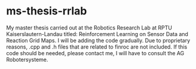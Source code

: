 # ms-thesis-rrlab
My master thesis carried out at the Robotics Research Lab at RPTU Kaiserslautern-Landau titled: Reinforcement Learning on Sensor Data and Reaction Grid Maps.
I will be adding the code gradually. Due to proprietary reasons, .cpp and .h files that are related to finroc are not included. If this code should be needed, please contact me, I will have to consult the AG Robotersysteme. 
